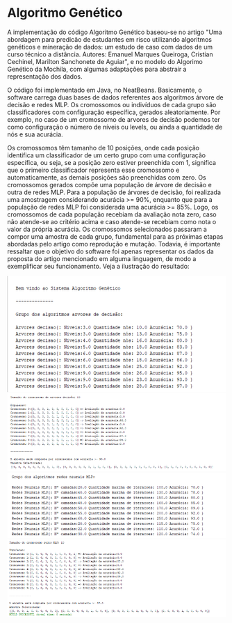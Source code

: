 <html>
  <h1>Algoritmo Genético</h1>
  <p>A implementação do código Algoritmo Genético baseou-se no artigo "Uma abordagem para predicão de estudantes em risco
  utilizando algoritmos genéticos e mineração de dados: um estudo de caso com dados de um curso técnico a distância.
  Autores: Emanuel Marques Queiroga, Cristian Cechinel, Marilton Sanchonete de Aguiar", e no modelo do Algorimo Genético da Mochila, com algumas
  adaptações para abstrair a representação dos dados.</p> 
  <p>O código foi implementado em Java, no NeatBeans. Basicamente, o software carrega duas bases de dados referentes aos algoritmos árvore de decisão e redes MLP. 
  Os cromossomos ou indivíduos de cada grupo são classificadores com configuração específica, gerados aleatoriamente. Por exemplo, no caso de um cromossomo de
    arvores de decisão podemos ter como configuração o número de níveis ou levels, ou ainda a quantidade de nós e sua acurácia. </p>
   <p>Os cromossomos têm tamanho de 10 posições, onde cada
    posição identifica um classificador de um certo grupo com uma configuração específica, ou seja, se a posição zero estiver preenchida com 1, significa que o primeiro classificador
    representa esse cromossomo e automaticamente, as demais posições são preenchidas com zero. Os cromossomos gerados compõe
  uma população de árvore de decisão e outra de redes MLP. Para a população de árvores de decisão, foi realizada uma amostragem considerando acurácia >= 90%, enquanto
  que para a população de redes MLP foi considerada uma acurácia >= 85%. Logo, os cromossomos de cada população recebiam da avaliação nota zero, caso não atende-se ao critério acima e   
  caso atende-se recebiam como nota o valor da própria acurácia. Os cromossomos selecionados passaram a compor uma amostra de cada grupo, fundamental para as
  próximas etapas abordadas pelo artigo como reprodução e mutação. Todavia, é importante ressaltar que o objetivo do software foi apenas representar os dados da proposta do artigo     mencionado em alguma linguagem, 
    de modo a exemplificar seu funcionamento. Veja a ilustração do resultado: </p> 
    <img src="https://github.com/sanderpiva/algoritmo_genetico/blob/main/1.png" alt="Foto 1">
    <img src="https://github.com/sanderpiva/algoritmo_genetico/blob/main/2.png" alt="Foto 2">
    <img src="https://github.com/sanderpiva/algoritmo_genetico/blob/main/3.png" alt="Foto 3">
    <img src="https://github.com/sanderpiva/algoritmo_genetico/blob/main/4.png" alt="Foto 4">
    
</html>
